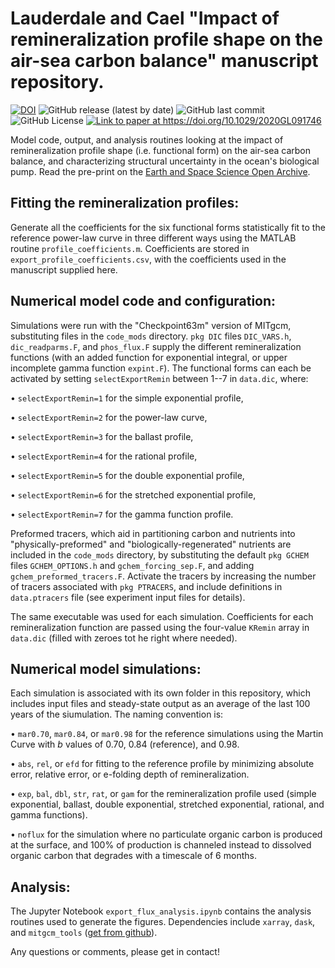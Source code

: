 # Lauderdale and Cael "Impact of remineralization profile shape on the air-sea carbon balance" manuscript repository.
[![DOI](https://zenodo.org/badge/DOI/10.5281/zenodo.4578678.svg)](https://doi.org/10.5281/zenodo.4578678)
![GitHub release (latest by date)](https://img.shields.io/github/v/release/seamanticscience/Lauderdale_and_Cael_2021_GRL?color=1b3370)
![GitHub last commit](https://img.shields.io/github/last-commit/seamanticscience/Lauderdale_and_Cael_2021_GRL?color=f44323)
![GitHub License](https://img.shields.io/github/license/seamanticscience/Lauderdale_and_Cael_2021_GRL?color=ffa500)
<a href="https://doi.org/10.1029/2020GL091746"><img src="http://img.shields.io/badge/paper%20link-doi:10.1029%2F2020GL091746-lightgrey.svg" alt="Link to paper at https://doi.org/10.1029/2020GL091746"></a>

Model  code, output, and analysis routines looking at the impact of remineralization profile shape (i.e. functional form) on the air-sea carbon balance, and characterizing structural uncertainty in the ocean's biological pump. Read the pre-print on the [Earth and Space Science Open Archive](https://www.essoar.org/doi/abs/10.1002/essoar.10504824.1).

## Fitting the remineralization profiles:
Generate all the coefficients for the six functional forms statistically fit to the reference power-law curve in three different ways using the MATLAB routine `profile_coefficients.m`. Coefficients are stored in `export_profile_coefficients.csv`, with the coefficients used in the manuscript supplied here.

## Numerical model code and configuration:
Simulations were run with the "Checkpoint63m" version of MITgcm, substituting files in the `code_mods` directory. `pkg DIC` files `DIC_VARS.h`, `dic_readparms.F`, and `phos_flux.F` supply the different remineralization functions (with an added function for exponential integral, or upper incomplete gamma function `expint.F`). The functional forms can each be activated by setting `selectExportRemin` between 1--7 in `data.dic`, where:

• `selectExportRemin=1` for the simple exponential profile,

• `selectExportRemin=2` for the power-law curve,

• `selectExportRemin=3` for the ballast profile,

• `selectExportRemin=4` for the rational profile,

• `selectExportRemin=5` for the double exponential profile,

• `selectExportRemin=6` for the stretched exponential profile,

• `selectExportRemin=7` for the gamma function profile.

Preformed tracers, which aid in partitioning carbon and nutrients into "physically-preformed" and "biologically-regenerated" nutrients are included in the `code_mods` directory, by substituting the default `pkg GCHEM` files `GCHEM_OPTIONS.h` and `gchem_forcing_sep.F`, and adding `gchem_preformed_tracers.F`. Activate the tracers by increasing the number of tracers associated with `pkg PTRACERS`, and include definitions in `data.ptracers` file (see experiment input files for details). 

The same executable was used for each simulation. Coefficients for each remineralization function are passed using the four-value `KRemin` array in `data.dic` (filled with zeroes tot he right where needed).

## Numerical model simulations:
Each simulation is associated with its own folder in this repository, which includes input files and steady-state output as an average of the last 100 years of the siumulation. The naming convention is:

• `mar0.70`, `mar0.84`, or `mar0.98` for the reference simulations using the Martin Curve with _b_ values of 0.70, 0.84 (reference), and 0.98.

• `abs`, `rel`, or `efd` for fitting to the reference profile by minimizing absolute error, relative error, or e-folding depth of remineralization.

• `exp`, `bal`, `dbl`, `str`, `rat`, or `gam` for the remineralization profile used (simple exponential, ballast, double exponential, stretched exponential, rational, and gamma functions).

• `noflux` for the simulation where no particulate organic carbon is produced at the surface, and 100% of production is channeled instead to dissolved organic carbon that degrades with a timescale of 6 months.

## Analysis:
The Jupyter Notebook `export_flux_analysis.ipynb` contains the analysis routines used to generate the figures. Dependencies include `xarray`, `dask`, and `mitgcm_tools` ([get from github](https://github.com/seamanticscience/mitgcm_tools)).

Any questions or comments, please get in contact!
